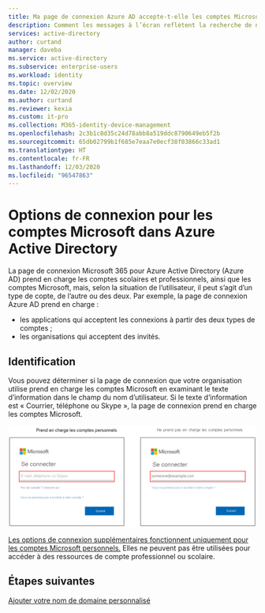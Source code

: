 ```yaml
---
title: Ma page de connexion Azure AD accepte-t-elle les comptes Microsoft | Microsoft Docs
description: Comment les messages à l’écran reflètent la recherche de nom d’utilisateur en cours de connexion
services: active-directory
author: curtand
manager: daveba
ms.service: active-directory
ms.subservice: enterprise-users
ms.workload: identity
ms.topic: overview
ms.date: 12/02/2020
ms.author: curtand
ms.reviewer: kexia
ms.custom: it-pro
ms.collection: M365-identity-device-management
ms.openlocfilehash: 2c3b1c8d35c24d78abb8a519ddc8790649eb5f2b
ms.sourcegitcommit: 65db02799b1f685e7eaa7e0ecf38f03866c33ad1
ms.translationtype: HT
ms.contentlocale: fr-FR
ms.lasthandoff: 12/03/2020
ms.locfileid: "96547863"
---
```

# <a name="sign-in-options-for-microsoft-accounts-in-azure-active-directory"></a>Options de connexion pour les comptes Microsoft dans Azure Active Directory

La page de connexion Microsoft 365 pour Azure Active Directory (Azure AD) prend en charge les comptes scolaires et professionnels, ainsi que les comptes Microsoft, mais, selon la situation de l’utilisateur, il peut s’agit d’un type de copte, de l’autre ou des deux. Par exemple, la page de connexion Azure AD prend en charge :

* les applications qui acceptent les connexions à partir des deux types de comptes ;
* les organisations qui acceptent des invités.

## <a name="identification"></a>Identification
Vous pouvez déterminer si la page de connexion que votre organisation utilise prend en charge les comptes Microsoft en examinant le texte d’information dans le champ du nom d’utilisateur. Si le texte d’information est « Courrier, téléphone ou Skype », la page de connexion prend en charge les comptes Microsoft.

![Différence entre pages de connexion de compte](./media/signin-account-support/ui-prompt.png)

[Les options de connexion supplémentaires fonctionnent uniquement pour les comptes Microsoft personnels.](https://azure.microsoft.com/updates/microsoft-account-signin-options/ ) Elles ne peuvent pas être utilisées pour accéder à des ressources de compte professionnel ou scolaire.

## <a name="next-steps"></a>Étapes suivantes

[Ajouter votre nom de domaine personnalisé](../fundamentals/add-custom-domain.md)